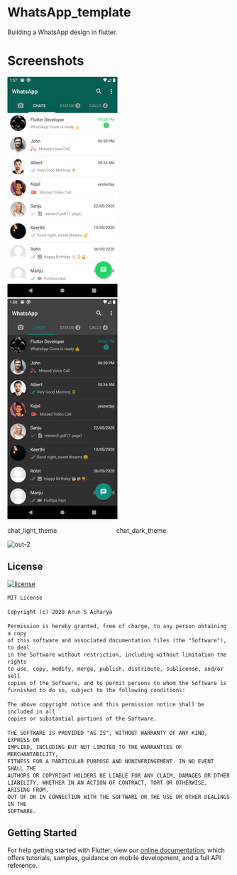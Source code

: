 # WhatsApp_template

Building a WhatsApp design in flutter.

# Screenshots

![](screenshots/chat_light_theme.png) &emsp; ![](screenshots/chat_dark_theme.png)

 chat_light_theme &emsp;&emsp;&emsp;&emsp;&emsp;&emsp;&emsp;&emsp;&emsp; chat_dark_theme
 

![out-2](https://user-images.githubusercontent.com/69200066/94306905-6b137700-ff91-11ea-8d21-f13eec8e3c82.gif)

## License

[![license](https://img.shields.io/github/license/DAVFoundation/captain-n3m0.svg?style=flat-square)](https://github.com/arunsacharyadev/whatsapp_template/blob/master/LICENSE.md)

```
MIT License

Copyright (c) 2020 Arun S Acharya

Permission is hereby granted, free of charge, to any person obtaining a copy
of this software and associated documentation files (the "Software"), to deal
in the Software without restriction, including without limitation the rights
to use, copy, modify, merge, publish, distribute, sublicense, and/or sell
copies of the Software, and to permit persons to whom the Software is
furnished to do so, subject to the following conditions:

The above copyright notice and this permission notice shall be included in all
copies or substantial portions of the Software.

THE SOFTWARE IS PROVIDED "AS IS", WITHOUT WARRANTY OF ANY KIND, EXPRESS OR
IMPLIED, INCLUDING BUT NOT LIMITED TO THE WARRANTIES OF MERCHANTABILITY,
FITNESS FOR A PARTICULAR PURPOSE AND NONINFRINGEMENT. IN NO EVENT SHALL THE
AUTHORS OR COPYRIGHT HOLDERS BE LIABLE FOR ANY CLAIM, DAMAGES OR OTHER
LIABILITY, WHETHER IN AN ACTION OF CONTRACT, TORT OR OTHERWISE, ARISING FROM,
OUT OF OR IN CONNECTION WITH THE SOFTWARE OR THE USE OR OTHER DEALINGS IN THE
SOFTWARE.

```

## Getting Started


For help getting started with Flutter, view our
[online documentation](https://flutter.dev/docs), which offers tutorials,
samples, guidance on mobile development, and a full API reference.
